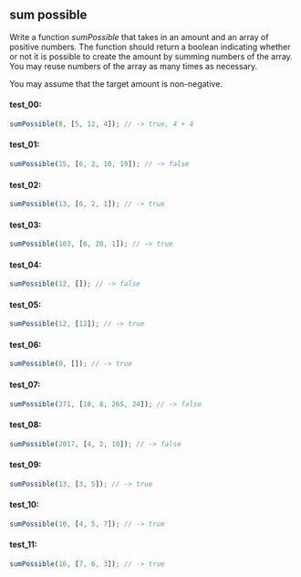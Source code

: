 ## sum possible

Write a function _sumPossible_ that takes in an amount and an array of positive numbers. The
function should return a boolean indicating whether or not it is possible to create the amount by
summing numbers of the array. You may reuse numbers of the array as many times as necessary.

You may assume that the target amount is non-negative.

#### test_00:

```js
sumPossible(8, [5, 12, 4]); // -> true, 4 + 4
```

#### test_01:

```js
sumPossible(15, [6, 2, 10, 19]); // -> false
```

#### test_02:

```js
sumPossible(13, [6, 2, 1]); // -> true
```

#### test_03:

```js
sumPossible(103, [6, 20, 1]); // -> true
```

#### test_04:

```js
sumPossible(12, []); // -> false
```

#### test_05:

```js
sumPossible(12, [12]); // -> true
```

#### test_06:

```js
sumPossible(0, []); // -> true
```

#### test_07:

```js
sumPossible(271, [10, 8, 265, 24]); // -> false
```

#### test_08:

```js
sumPossible(2017, [4, 2, 10]); // -> false
```

#### test_09:

```js
sumPossible(13, [3, 5]); // -> true
```

#### test_10:

```js
sumPossible(10, [4, 5, 7]); // -> true
```

#### test_11:

```js
sumPossible(16, [7, 6, 3]); // -> true
```
